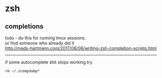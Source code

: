 # zsh

## completions

todo - do this for running tmux sessions.  
or find someone who already did it  
http://mads-hartmann.com/2017/08/06/writing-zsh-completion-scripts.html


---
if some autocomplete shit stops working try

```shell
rm ~/.zcompdump*
```
